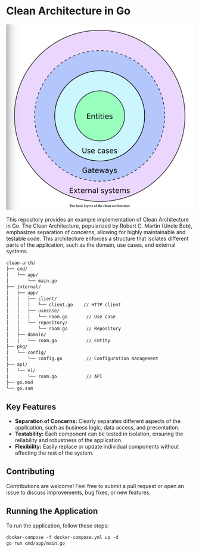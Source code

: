 # Clean Architecture in Go

![ca.png](ca.png)

This repository provides an example implementation of Clean Architecture in Go. The Clean Architecture, popularized by Robert C. Martin (Uncle Bob), emphasizes separation of concerns, allowing for highly maintainable and testable code. This architecture enforces a structure that isolates different parts of the application, such as the domain, use cases, and external systems.

```azure
clean-arch/
├── cmd/
│   └── app/
│       └── main.go          
├── internal/
│   ├── app/
│   │   ├── client/
│   │   │   └── client.go    // HTTP client
│   │   ├── usecase/
│   │   │   └── room.go       // Use case 
│   │   └── repository/
│   │       └── room.go       // Repository
│   ├── domain/
│   │   └── room.go           // Entity
├── pkg/
│   └── config/
│       └── config.go         // Configuration management
├── api/
│   └── v1/
│       └── room.go           // API
├── go.mod                    
└── go.sum                   

```

## Key Features
- **Separation of Concerns:** Clearly separates different aspects of the application, such as business logic, data access, and presentation.
- **Testability:** Each component can be tested in isolation, ensuring the reliability and robustness of the application.
- **Flexibility:** Easily replace or update individual components without affecting the rest of the system.

## Contributing
Contributions are welcome! Feel free to submit a pull request or open an issue to discuss improvements, bug fixes, or new features.

## Running the Application

To run the application, follow these steps:

```shell
docker-compose -f docker-compose.yml up -d
go run cmd/app/main.go
```
